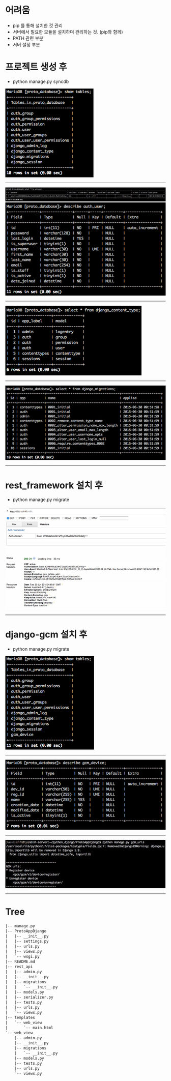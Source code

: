 # 어려움
* pip 를 통해 설치한 것 관리
* 서버에서 필요한 모듈을 설치하며 관리하는 것. (pip와 함께)
* PATH 관련 부분
* 서버 설정 부분

# 프로젝트 생성 후
* python manage.py syncdb

![](https://raw.githubusercontent.com/neilpark/2015_Plalab_DjangoPython/master/res/first_sync/001.png)
***
![](https://raw.githubusercontent.com/neilpark/2015_Plalab_DjangoPython/master/res/first_sync/002.jpeg)
![](https://raw.githubusercontent.com/neilpark/2015_Plalab_DjangoPython/master/res/first_sync/002_1.png)
***
![](https://raw.githubusercontent.com/neilpark/2015_Plalab_DjangoPython/master/res/first_sync/003.png)
***
![](https://raw.githubusercontent.com/neilpark/2015_Plalab_DjangoPython/master/res/first_sync/004.png)
***

# rest_framework 설치 후
* python manage.py migrate

![](https://raw.githubusercontent.com/neilpark/2015_Plalab_DjangoPython/master/res/rest_framework/001.jpeg)
***

# django-gcm 설치 후
* python manage.py migrate

![](https://raw.githubusercontent.com/neilpark/2015_Plalab_DjangoPython/master/res/gcm/001.png)
***
![](https://raw.githubusercontent.com/neilpark/2015_Plalab_DjangoPython/master/res/gcm/002.png)
***
![](https://raw.githubusercontent.com/neilpark/2015_Plalab_DjangoPython/master/res/gcm/003.jpeg)
***

# Tree
```
|-- manage.py
|-- ProtoAppDjango
|   |-- __init__.py
|   |-- settings.py
|   |-- urls.py
|   |-- views.py
|   `-- wsgi.py
|-- README.md
|-- rest_api
|   |-- admin.py
|   |-- __init__.py
|   |-- migrations
|   |   `-- __init__.py
|   |-- models.py
|   |-- serializer.py
|   |-- tests.py
|   |-- urls.py
|   `-- views.py
|-- templates
|   `-- web_view
|       `-- main.html
`-- web_view
    |-- admin.py
    |-- __init__.py
    |-- migrations
    |   `-- __init__.py
    |-- models.py
    |-- tests.py
    |-- urls.py
    `-- views.py
```
